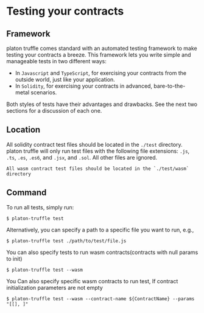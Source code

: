 # Testing your contracts

## Framework

platon truffle comes standard with an automated testing framework to make testing your contracts a breeze. This framework lets you write simple and manageable tests in two different ways:

* In `Javascript` and `TypeScript`, for exercising your contracts from the outside world, just like your application.
* In `Solidity`, for exercising your contracts in advanced, bare-to-the-metal scenarios.

Both styles of tests have their advantages and drawbacks. See the next two sections for a discussion of each one.

## Location

All solidity contract test files should be located in the `./test` directory. platon truffle will only run test files with the following file extensions: `.js`, `.ts`, `.es`, `.es6`, and `.jsx`, and `.sol`. All other files are ignored.

```note::
All wasm contract test files should be located in the `./test/wasm` directory
```

## Command

To run all tests, simply run:

```
$ platon-truffle test
```

Alternatively, you can specify a path to a specific file you want to run, e.g.,

```none
$ platon-truffle test ./path/to/test/file.js
```

You can also specify tests to run wasm contracts(contracts with null params to init)

```
$ platon-truffle test --wasm
```

You Can also specify specific wasm contracts to run test, If contract initialization parameters are not empty

```
$ platon-truffle test --wasm --contract-name ${ContractName} --params "[[], ]"
```

